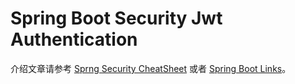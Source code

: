 # Spring Boot Security Jwt Authentication

介绍文章请参考 [Sprng Security CheatSheet](https://github.com/wxyyxc1992/Awesome-CheatSheet/blob/master/Backend/WebFramework/Java/SpringSecurity-CheatSheet.md) 或者 [Spring Boot Links](https://github.com/wxyyxc1992/Awesome-Links/blob/master/Backend/WebFramework/Java/Spring/Spring-Links.md)。